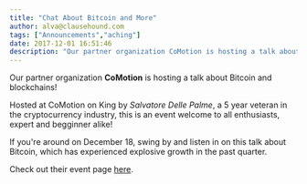 ```yaml
---
title: "Chat About Bitcoin and More"
author: alva@clausehound.com
tags: ["Announcements","aching"]
date: 2017-12-01 16:51:46
description: "Our partner organization CoMotion is hosting a talk about Bitcoin and blockchains!"
---
```




Our partner organization **CoMotion** is hosting a talk about Bitcoin and blockchains!

Hosted at CoMotion on King by *Salvatore Delle Palme*, a 5 year veteran in the cryptocurrency industry, this is an event welcome to all enthusiasts, expert and begginner alike!

If you're around on December 18, swing by and listen in on this talk about Bitcoin, which has experienced explosive growth in the past quarter.

Check out their event page [here](https://www.meetup.com/HAMILTON-BLOCKCHAIN/events/244920491/).
